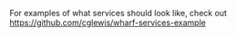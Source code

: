 For examples of what services should look like, check out https://github.com/cglewis/wharf-services-example
